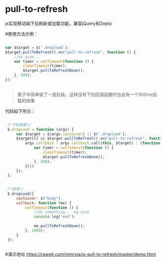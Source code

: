 # pull-to-refresh
js实现移动端下拉刷新或加载功能，兼容jQuery和Zepto

#使用方法示例：

```javascript

var $target = $('.dropload');
$target.pullToRefresh().on("pull-to-refresh", function () {
    //do ajax...
    var timer = setTimeout(function () {
        clearTimeout(timer);
        $target.pullToRefreshDone();
    }, 500);
});
  
```

> 栗子中简单做了一层封装，这样没有下拉回调函数时也会有一个500ms加载的效果

代码如下所示：

```javascript

 /*下拉刷新*/
 $.dropLoad = function (args) {
     var $target = $(args.container) || $('.dropload');
     $target[0] && $target.pullToRefresh().on("pull-to-refresh", function () {
         args.callback ? args.callback.call(this, $target) : (function () {
             var timer = setTimeout(function () {
                 clearTimeout(timer);
                 $target.pullToRefreshDone();
             }, 500);
         })()
     });
 };
 
 
 /*调用*/
 $.dropLoad({
     container: $("body"),
     callback: function (me) {
         setTimeout(function () {
             //do something... eg:ajax
             console.log('end');
 
             me.pullToRefreshDone();
         }, 1000);
     }
 });
   
```

#演示地址
https://rawgit.com/mmrxia/js-pull-to-refresh/master/demo.html
